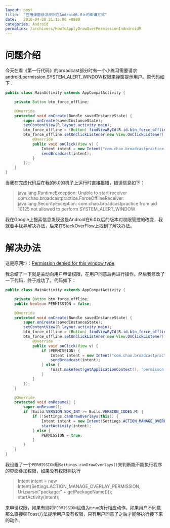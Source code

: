 ```yaml
---
layout: post
title:  "应用弹窗悬浮权限在Android6.0上的申请方式"
date:   2016-04-28 21:15:00 +0800
categories: Android
permalink: /archivers/HowToApplyDrawOverPermissionInAndroidM
---
```


# 问题介绍

今天在看《第一行代码》的broadcast部分时有一个小练习需要请求android.permission.SYSTEM_ALERT_WINDOW权限来弹窗提示用户。原代码如下：

```java
public class MainActivity extends AppCompatActivity {

    private Button btn_force_offline;

    @Override
    protected void onCreate(Bundle savedInstanceState) {
        super.onCreate(savedInstanceState);
        setContentView(R.layout.activity_main);
        btn_force_offline = (Button) findViewById(R.id.btn_force_offline);
        btn_force_offline.setOnClickListener(new View.OnClickListener() {
            @Override
            public void onClick(View v) {
                Intent intent = new Intent("com.chao.broadcastpractice.FORCE_OFFLINE");
                sendBroadcast(intent);
            }
        });
    }
}
```

当我在完成代码后在我的6.0的机子上运行时直接报错，错误信息如下：

> java.lang.RuntimeException: Unable to start receiver com.chao.broadcastpractice.ForceOfflineReceiver: java.lang.SecurityException: com.chao.broadcastpractice from uid 10125 not allowed to perform SYSTEM_ALERT_WINDOW

我在Google上搜索信息发现这是Android在6.0以后的版本对权限管控的改变，我就着手找寻解决办法，后来在StackOverFlow上找到了解决办法。

# 解决办法

这是原网址：[Permission denied for this window type](http://stackoverflow.com/questions/7569937/unable-to-add-window-android-view-viewrootw44da9bc0-permission-denied-for-t#answer-34061521)

我总结了一下就是主动向用户申请权限，在用户同意后再进行操作。然后我修改了一下代码，终于成功了。代码如下：

```java
public class MainActivity extends AppCompatActivity {

    private Button btn_force_offline;
    public boolean PERMISSION = false;

    @Override
    protected void onCreate(Bundle savedInstanceState) {
        super.onCreate(savedInstanceState);
        setContentView(R.layout.activity_main);
        btn_force_offline = (Button) findViewById(R.id.btn_force_offline);
        btn_force_offline.setOnClickListener(new View.OnClickListener() {
            @Override
            public void onClick(View v) {
                if (PERMISSION) {
                    Intent intent = new Intent("com.chao.broadcastpractice.FORCE_OFFLINE");
                    sendBroadcast(intent);
                } else {
                    Toast.makeText(getApplicationContext(), "permisson denied, please click allow!", Toast.LENGTH_SHORT).show();
                }
            }
        });
    }

    @Override
    protected void onResume() {
        super.onResume();
        if (Build.VERSION.SDK_INT >= Build.VERSION_CODES.M) {
            if (!Settings.canDrawOverlays(this)) {
                Intent intent = new Intent(Settings.ACTION_MANAGE_OVERLAY_PERMISSION, Uri.parse("package:" + getPackageName()));
                startActivity(intent);
            } else {
                PERMISSION = true;
            }
        }
    }
}
```

我设置了一个`PERMISSION`用`Settings.canDrawOverlays()`来判断能不能执行程序的界面叠加权限，如果没有权限则执行  

> Intent intent = new Intent(Settings.ACTION_MANAGE_OVERLAY_PERMISSION, Uri.parse("package:" + getPackageName()));  
> startActivity(intent);

来申请权限，如果有则将`PERMISSION`赋值为`true`执行相应动作。如果用户不同意那么直接弹Toast方法提示用户没有权限，只有用户同意了之后才能够执行接下来的动作。
